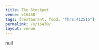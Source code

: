 ```yaml
---
title: The Stockpot
venue: v16438
tags: [restaurant, food, "fhrs:412516"]
permalink: /v/16438/
layout: venue
---
```

null